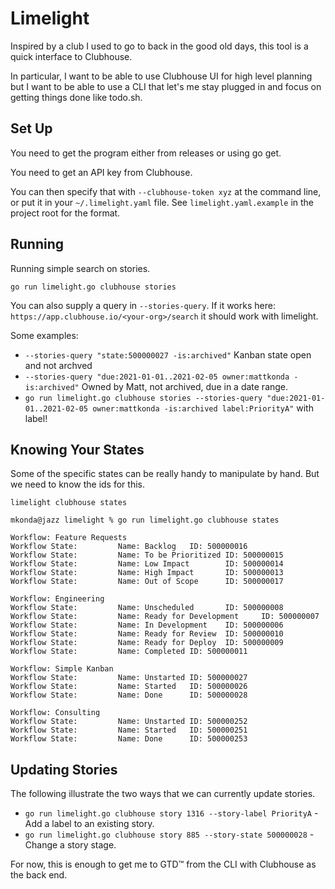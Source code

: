 # Limelight

Inspired by a club I used to go to back in the good old days,
this tool is a quick interface to Clubhouse.

In particular, I want to be able to use Clubhouse UI for 
high level planning but I want to be able to use a CLI
that let's me stay plugged in and focus on getting things
done like todo.sh.

## Set Up

You need to get the program either from releases or using go get.

You need to get an API key from Clubhouse.

You can then specify that with `--clubhouse-token xyz` at the command line,
or put it in your `~/.limelight.yaml` file.  See `limelight.yaml.example` in
the project root for the format.

## Running

Running simple search on stories.

`go run limelight.go clubhouse stories`

You can also supply a query in `--stories-query`.  If it works here: 
`https://app.clubhouse.io/<your-org>/search` it should work with limelight.

Some examples:

* `--stories-query "state:500000027 -is:archived"` Kanban state open and not archved
* `--stories-query "due:2021-01-01..2021-02-05 owner:mattkonda -is:archived"` Owned by Matt, not archived, due in a date range.
* `go run limelight.go clubhouse stories --stories-query "due:2021-01-01..2021-02-05 owner:mattkonda -is:archived label:PriorityA"` with label!

## Knowing Your States

Some of the specific states can be really handy to manipulate by hand.  But we need to know the ids for this.

`limelight clubhouse states`

```
mkonda@jazz limelight % go run limelight.go clubhouse states                                                                           

Workflow: Feature Requests
Workflow State:         Name: Backlog   ID: 500000016
Workflow State:         Name: To be Prioritized ID: 500000015
Workflow State:         Name: Low Impact        ID: 500000014
Workflow State:         Name: High Impact       ID: 500000013
Workflow State:         Name: Out of Scope      ID: 500000017

Workflow: Engineering
Workflow State:         Name: Unscheduled       ID: 500000008
Workflow State:         Name: Ready for Development     ID: 500000007
Workflow State:         Name: In Development    ID: 500000006
Workflow State:         Name: Ready for Review  ID: 500000010
Workflow State:         Name: Ready for Deploy  ID: 500000009
Workflow State:         Name: Completed ID: 500000011

Workflow: Simple Kanban
Workflow State:         Name: Unstarted ID: 500000027
Workflow State:         Name: Started   ID: 500000026
Workflow State:         Name: Done      ID: 500000028

Workflow: Consulting
Workflow State:         Name: Unstarted ID: 500000252
Workflow State:         Name: Started   ID: 500000251
Workflow State:         Name: Done      ID: 500000253
```

## Updating Stories

The following illustrate the two ways that we can currently update stories.

* `go run limelight.go clubhouse story 1316 --story-label PriorityA` - Add a label to an existing story.
* `go run limelight.go clubhouse story 885 --story-state 500000028` - Change a story stage.

For now, this is enough to get me to GTD™ from the CLI with Clubhouse as the back end.
